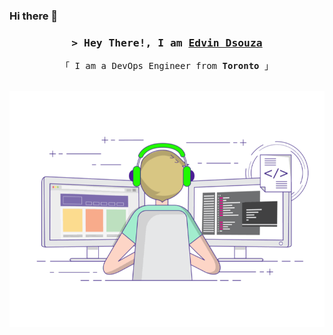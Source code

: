 ### Hi there 👋
<h3 align="center">
        <samp>&gt; Hey There!, I am
                <b><a target="_blank" href="https://edvindsouza.com">Edvin Dsouza</a></b>
        </samp>
</h3>
<p align="center"> 
  <samp>
    「 I am a DevOps Engineer from <b>Toronto</b> 」
    <br>
    <br>
  </samp>
</p>
<img src="https://github.com/eddzaa/eddzaa/blob/master/image_processing20210908-11991-7bi2p8.gif">


